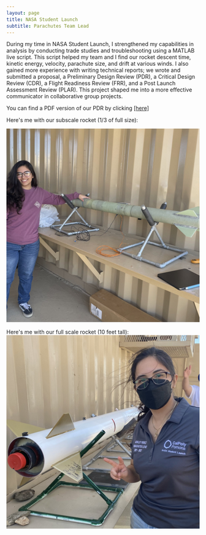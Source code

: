 ```yaml
---
layout: page
title: NASA Student Launch
subtitle: Parachutes Team Lead
---
```


During my time in NASA Student Launch, I strengthened my capabilities in analysis by conducting trade studies and troubleshooting using a MATLAB live script. This script helped my team and I find our rocket descent time, kinetic energy, velocity, parachute size, and drift at various winds. I also gained more experience with writing technical reports; we wrote and submitted a proposal, a Preliminary Design Review (PDR), a Critical Design Review (CDR), a Flight Readiness Review (FRR), and a Post Launch Assessment Review (PLAR). This project shaped me into a more effective communicator in collaborative group projects.

You can find a PDF version of our PDR by clicking [[here]](NSLPDR.md)



Here's me with our subscale rocket (1/3 of full size):

![sub scale launch](subscale.jpg)  

Here's me with our full scale rocket (10 feet tall):
![full scale launch](fullscale.jpg)
